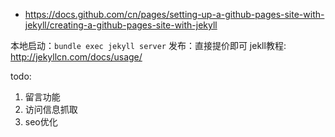 - https://docs.github.com/cn/pages/setting-up-a-github-pages-site-with-jekyll/creating-a-github-pages-site-with-jekyll

本地启动：`bundle exec jekyll server`
发布：直接提价即可
jekll教程: http://jekyllcn.com/docs/usage/

todo:
1. 留言功能
2. 访问信息抓取
3. seo优化